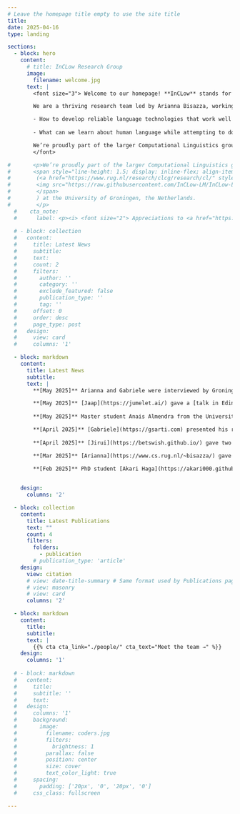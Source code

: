 ```yaml
---
# Leave the homepage title empty to use the site title
title:
date: 2025-04-16
type: landing

sections:
  - block: hero
    content:
      # title: InCLow Research Group
      image:
        filename: welcome.jpg
      text: |
        <font size="3"> Welcome to our homepage! **InCLow** stands for **In**terpretable, **C**ognitively inspired, **Low**-resource Language Models.

        We are a thriving research team led by Arianna Bisazza, working at the intersection of natural language processing and (cognitive) linguistics. Our [projects](https://inclow-lm.github.io/projects/) revolve around two key questions:

        - How to develop reliable language technologies that work well for a large variety of languages?
        
        - What can we learn about human language while attempting to do that?

        We’re proudly part of the larger Computational Linguistics group (<a href="https://www.rug.nl/research/clcg/research/cl">GroNLP</a>) at the University of Groningen, the Netherlands.
        </font>

#       <p>We’re proudly part of the larger Computational Linguistics group
#       <span style="line-height: 1.5; display: inline-flex; align-items: center;">
#        (<a href="https://www.rug.nl/research/clcg/research/cl/" style="height: 1em; vertical-align: middle; margin-right: 0.3em;">GroNLP </a>
#        <img src="https://raw.githubusercontent.com/InCLow-LM/InCLow-LM.github.io/refs/heads/main/assets/media/gronlp.png" alt="GroNLP logo" style="height: 1em; vertical-align: middle; margin-right: 0.3em;">
#        </span>
#        ) at the University of Groningen, the Netherlands.
#        </p>
  #    cta_note:
  #      label: <p><i> <font size="2"> Appreciations to <a href="https://www.linkedin.com/in/maria-pilar-uribe-silva"> Maria Pilar Uribe-Silva </a> for the wonderful team photograph! </font> </i></p>
        
  # - block: collection
  #   content:
  #     title: Latest News
  #     subtitle:
  #     text:
  #     count: 2
  #     filters:
  #       author: ''
  #       category: ''
  #       exclude_featured: false
  #       publication_type: ''
  #       tag: ''
  #     offset: 0
  #     order: desc
  #     page_type: post
  #   design:
  #     view: card
  #     columns: '1'

  - block: markdown
    content:
      title: Latest News
      subtitle:
      text: |
        **[May 2025]** Arianna and Gabriele were interviewed by Groningen's Oog Radio station. The questions covered (of course) AI, but also the GroNLP group, what makes this research field so exciting (and a bit crazy nowadays!)... and a bit of music :) Recording available [here](https://youtu.be/-PuOK5SYp4c?si=2iR2dcwagbto5LaH).

        **[May 2025]** [Jaap](https://jumelet.ai/) gave a [talk in Edinburgh](https://informatics.ed.ac.uk/ilcc/news-events/seminars-2025/friday-2nd-may-at-11am-jaap-jumelet) on [MultiBLiMP: A Multilingual Benchmark of Linguistic Minimal Pairs](https://arxiv.org/abs/2504.02768).
        
        **[May 2025]** Master student Anais Almendra from the University of Chile joined us for a 3-month visit. She works on morphological analysis of the endangered language Madupungun.

        **[April 2025]** [Gabriele](https://gsarti.com) presented his research on [word-level quality estimation for post-editing](https://arxiv.org/abs/2503.03044) and [context](https://openreview.net/forum?id=XTHfNGI3zT) [attribution](https://aclanthology.org/2024.emnlp-main.347/) for language models at the [Multilinguality and Language Technology group of DFKI Saarland](https://www.dfki.de/en/web/research/research-departments/multilinguality-and-language-technology) and the [DEEL](https://www.irt-saintexupery.com/deel-le-programme-en-intelligence-artificielle-robuste-et-explicable-entre-dans-sa-phase-2/)/[FOR](https://www.irt-saintexupery.com/for-program/) teams at [IRT Saint-Éxupery](https://www.irt-saintexupery.com/).
        
        **[April 2025]** [Jirui](https://betswish.github.io/) gave two talks at [KPN](https://www.kpn.com/algemeen/english) and [University of Amsterdam](https://www.uva.nl/en) on three topics on Retrieval Augmented Generation ([MIRAGE](https://aclanthology.org/2024.emnlp-main.347/), [likelihood gauges answer accuracy](https://aclanthology.org/2025.naacl-long.78/), and [Consistency in Multilingual Context Utilization](https://arxiv.org/abs/2504.00597))

        **[Mar 2025]** [Arianna](https://www.cs.rug.nl/~bisazza/) gave a keynote talk at [NoDaLiDa/Baltic-HLT 2025](https://sites.google.com/view/nodalida-bhlt2025/keynote-speakers), titled "Not all Language Models need to be Large: Studying Language Evolution and Acquisition with Modern Neural Networks".
        
        **[Feb 2025]** PhD student [Akari Haga](https://akari000.github.io/about/) from NAIST, Japan, joined us for a 6-month visit. She works on BabyLM-style models for Japanese.


    design:
      columns: '2'

  - block: collection
    content:
      title: Latest Publications
      text: ""
      count: 4
      filters:
        folders:
          - publication
        # publication_type: 'article'
    design:
      view: citation
      # view: date-title-summary # Same format used by Publications page
      # view: masonry
      # view: card
      columns: '2'

  - block: markdown
    content:
      title:
      subtitle:
      text: |
        {{% cta cta_link="./people/" cta_text="Meet the team →" %}}
    design:
      columns: '1'
  
  # - block: markdown
  #   content:
  #     title:
  #     subtitle: ''
  #     text:
  #   design:
  #     columns: '1'
  #     background:
  #       image: 
  #         filename: coders.jpg
  #         filters:
  #           brightness: 1
  #         parallax: false
  #         position: center
  #         size: cover
  #         text_color_light: true
  #     spacing:
  #       padding: ['20px', '0', '20px', '0']
  #     css_class: fullscreen

---
```

